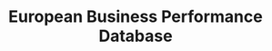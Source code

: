 ---
cost: None
description: 'The European Business Performance database describes the performance
  of the largest enterprises in the twentieth century. It covers eight countries that
  together consistently account for above 80 per cent of western European GDP: Great
  Britain, Germany, France, Belgium, Italy, Spain, Sweden, and Finland. Data have
  been collected for five benchmark years, namely on the eve of WWI (1913), before
  the Great Depression (1927), at the extremes of the golden age (1954 and 1972),
  and in 2000.'
location: https://www.icrios.unibocconi.eu/wps/wcm/connect/Cdr/Icrios/Home/Resources/Databases/EUROPEAN+BUSINESS+PERFORMANCE+database/
maintained_by: crios@unibocconi.it
record_creation_timestamp: 10/21 13:35
related_publications: https://global.oup.com/academic/product/the-performance-of-european-business-in-the-twentieth-century-9780198749776?cc=it&lang=en&
shortname: european_business_performance
tags:
- Europe
- ' GDP'
- ' productivity'
timeframe: 1910-2000
title: European Business Performance Database
uuid: 1ba76694-1853-4721-88f9-1079418fc3d6
---